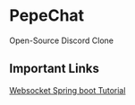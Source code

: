 # PepeChat
Open-Source Discord Clone

## Important Links
[Websocket Spring boot Tutorial](https://www.devglan.com/spring-boot/spring-websocket-integration-example-without-stomp)
